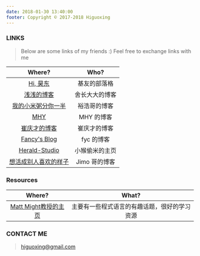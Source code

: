 ```yaml
---
date: 2018-01-30 13:40:00
footer: Copyright © 2017-2018 Higuoxing
---
```


### LINKS

> Below are some links of my friends :) Feel free to exchange links with me

| Where?                                            | Who?            |
|:-------------------------------------------------:|:---------------:|
| [Hi, 昊东](http://blog.lovedut.club/)              | 基友的部落格    |
| [浅浅的博客](https://seujxh.wordpress.com/)         | 舍长大大的博客  |
| [我的小米粥分你一半](https://corvo.myseu.cn/)         | 裕浩哥的博客    |
| [ MHY ](https://www.96mhy.top)                    | MHY 的博客    |
| [崔庆才的博客](https://cuiqingcai.com)              | 崔庆才的博客    |
| [Fancy's Blog](http://fanyc.myseu.cn/)            | fyc 的博客 |
| [Herald-Studio](https://myseu.cn/)                | 小猴偷米的主页  |
| [想活成别人喜欢的样子](http://www.fusuogang.com)     | Jimo 哥的博客  |

### Resources
| Where?                                            | What?                                  |
|:-------------------------------------------------:|:--------------------------------------:|
| [Matt Might教授的主页](http://matt.might.net/)    | 主要有一些程式语言的有趣话题，很好的学习资源 |


### CONTACT ME
> <higuoxing@gmail.com>
